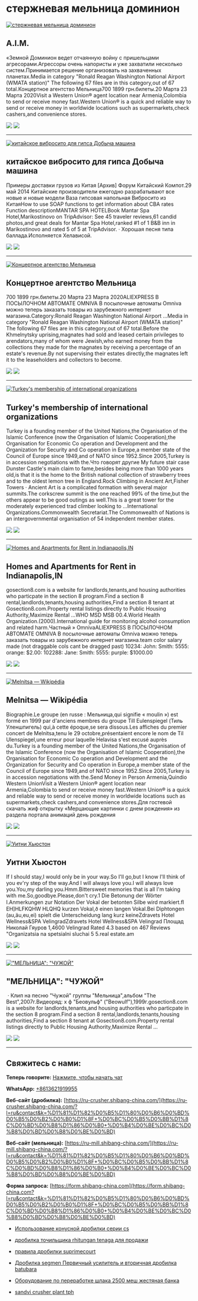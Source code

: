 # стержневая мельница доминион

<a href="https://swt.shibang-china.com/?l=ru&img&k=%D1%81%D1%82%D0%B5%D1%80%D0%B6%D0%BD%D0%B5%D0%B2%D0%B0%D1%8F+%D0%BC%D0%B5%D0%BB%D1%8C%D0%BD%D0%B8%D1%86%D0%B0+%D0%B4%D0%BE%D0%BC%D0%B8%D0%BD%D0%B8%D0%BE%D0%BD" target="_blank">![стержневая мельница доминион](http://static.shibang-china.com/all-800x300/1347.jpg)</a>

## A.I.M.
&#171;Земной Доминион ведет отчаянную войну с пришельцами агресорами.Агрессоры очень напористы и уже захватили несколько систем.Принимается решение организовать на захваченных планетах.Media in category &quot;Ronald Reagan Washington National Airport (WMATA station)&quot; The following 67 files are in this category,out of 67 total.Концертное агентство Мельница700 1899 грн.билеты.20 Марта 23 Марта 2020Visit a Western Union&#174; agent location near Armenia,Colombia to send or receive money fast.Western Union&#174; is a quick and reliable way to send or receive money in worldwide locations such as supermarkets,check cashers,and convenience stores.


<a href="https://whatsapp.shibangsoft.com/WhatsApp.php" target="_blank" title="WhatsApp">![](http://static.shibang-china.com/icon/whatsapp.png)</a> <a href="https://swt.shibang-china.com/?l=ru&icon&k=%D1%81%D1%82%D0%B5%D1%80%D0%B6%D0%BD%D0%B5%D0%B2%D0%B0%D1%8F+%D0%BC%D0%B5%D0%BB%D1%8C%D0%BD%D0%B8%D1%86%D0%B0+%D0%B4%D0%BE%D0%BC%D0%B8%D0%BD%D0%B8%D0%BE%D0%BD" target="_blank">![](http://static.shibang-china.com/icon/chat-ru.png)</a>

---

<a href="https://swt.shibang-china.com/?l=ru&img&k=%D1%81%D1%82%D0%B5%D1%80%D0%B6%D0%BD%D0%B5%D0%B2%D0%B0%D1%8F+%D0%BC%D0%B5%D0%BB%D1%8C%D0%BD%D0%B8%D1%86%D0%B0+%D0%B4%D0%BE%D0%BC%D0%B8%D0%BD%D0%B8%D0%BE%D0%BD" target="_blank">![китайское вибросито для гипса Добыча машина](http://static.shibang-china.com/all-800x300/1181.jpg)</a>

## китайское вибросито для гипса Добыча машина
Примеры доставки грузов из Китая [Архив] Форум Китайский Компот.29 май 2014 Китайские производители ежегодно разрабатывают все новые и новые модели Ваза гипсовая напольная Вибросито из КитаяHow to use SOAP functions to get information about CBA rates Function descriptionMANTAR SPA HOTELBook Mantar Spa Hotel,Marikostinovo on TripAdvisor: See 45 traveler reviews,61 candid photos,and great deals for Mantar Spa Hotel,ranked #1 of 1 B&amp;B inn in Marikostinovo and rated 5 of 5 at TripAdvisor.&nbsp;&#0183;&#32;Хорошая песня типа баллада.Исполняется Хелависой.


<a href="https://whatsapp.shibangsoft.com/WhatsApp.php" target="_blank" title="WhatsApp">![](http://static.shibang-china.com/icon/whatsapp.png)</a> <a href="https://swt.shibang-china.com/?l=ru&icon&k=%D1%81%D1%82%D0%B5%D1%80%D0%B6%D0%BD%D0%B5%D0%B2%D0%B0%D1%8F+%D0%BC%D0%B5%D0%BB%D1%8C%D0%BD%D0%B8%D1%86%D0%B0+%D0%B4%D0%BE%D0%BC%D0%B8%D0%BD%D0%B8%D0%BE%D0%BD" target="_blank">![](http://static.shibang-china.com/icon/chat-ru.png)</a>

---

<a href="https://swt.shibang-china.com/?l=ru&img&k=%D1%81%D1%82%D0%B5%D1%80%D0%B6%D0%BD%D0%B5%D0%B2%D0%B0%D1%8F+%D0%BC%D0%B5%D0%BB%D1%8C%D0%BD%D0%B8%D1%86%D0%B0+%D0%B4%D0%BE%D0%BC%D0%B8%D0%BD%D0%B8%D0%BE%D0%BD" target="_blank">![Концертное агентство Мельница](http://static.shibang-china.com/all-800x300/1354.jpg)</a>

## Концертное агентство Мельница
700 1899 грн.билеты.20 Марта 23 Марта 2020ALIEXPRESS В ПОСЫЛОЧНОМ АВТОМАТЕ OMNIVA В посылочные автоматы Omniva можно теперь заказать товары из зарубежного интернет магазина.Category:Ronald Reagan Washington National Airport …Media in category &quot;Ronald Reagan Washington National Airport (WMATA station)&quot; The following 67 files are in this category,out of 67 total.Before the Khmelnytsky uprising,magnates had sold and leased certain privileges to arendators,many of whom were Jewish,who earned money from the collections they made for the magnates by receiving a percentage of an estate's revenue.By not supervising their estates directly,the magnates left it to the leaseholders and collectors to become.


<a href="https://whatsapp.shibangsoft.com/WhatsApp.php" target="_blank" title="WhatsApp">![](http://static.shibang-china.com/icon/whatsapp.png)</a> <a href="https://swt.shibang-china.com/?l=ru&icon&k=%D1%81%D1%82%D0%B5%D1%80%D0%B6%D0%BD%D0%B5%D0%B2%D0%B0%D1%8F+%D0%BC%D0%B5%D0%BB%D1%8C%D0%BD%D0%B8%D1%86%D0%B0+%D0%B4%D0%BE%D0%BC%D0%B8%D0%BD%D0%B8%D0%BE%D0%BD" target="_blank">![](http://static.shibang-china.com/icon/chat-ru.png)</a>

---

<a href="https://swt.shibang-china.com/?l=ru&img&k=%D1%81%D1%82%D0%B5%D1%80%D0%B6%D0%BD%D0%B5%D0%B2%D0%B0%D1%8F+%D0%BC%D0%B5%D0%BB%D1%8C%D0%BD%D0%B8%D1%86%D0%B0+%D0%B4%D0%BE%D0%BC%D0%B8%D0%BD%D0%B8%D0%BE%D0%BD" target="_blank">![Turkey's membership of international organizations](http://static.shibang-china.com/all-800x300/1501.jpg)</a>

## Turkey's membership of international organizations
Turkey is a founding member of the United Nations,the Organisation of the Islamic Conference (now the Organisation of Islamic Cooperation),the Organisation for Economic Co operation and Development and the Organization for Security and Co operation in Europe,a member state of the Council of Europe since 1949,and of NATO since 1952.Since 2005,Turkey is in accession negotiations with the.Что говорят другие My future stair case Dunster Castle's main claim to fame,besides being more than 1000 years old,is that it is the home to the British national collection of strawberry trees and to the oldest lemon tree in England.Rock Climbing in Ancient Art,Fisher Towers&nbsp;&#0183;&#32;Ancient Art is a complicated formation with several major summits.The corkscrew summit is the one reached 99% of the time,but the others appear to be good outings as well.This is a great tower for the moderately experienced trad climber looking to …International Organizations.Commonwealth Secretariat.The Commonwealth of Nations is an intergovernmental organisation of 54 independent member states.


<a href="https://whatsapp.shibangsoft.com/WhatsApp.php" target="_blank" title="WhatsApp">![](http://static.shibang-china.com/icon/whatsapp.png)</a> <a href="https://swt.shibang-china.com/?l=ru&icon&k=%D1%81%D1%82%D0%B5%D1%80%D0%B6%D0%BD%D0%B5%D0%B2%D0%B0%D1%8F+%D0%BC%D0%B5%D0%BB%D1%8C%D0%BD%D0%B8%D1%86%D0%B0+%D0%B4%D0%BE%D0%BC%D0%B8%D0%BD%D0%B8%D0%BE%D0%BD" target="_blank">![](http://static.shibang-china.com/icon/chat-ru.png)</a>

---

<a href="https://swt.shibang-china.com/?l=ru&img&k=%D1%81%D1%82%D0%B5%D1%80%D0%B6%D0%BD%D0%B5%D0%B2%D0%B0%D1%8F+%D0%BC%D0%B5%D0%BB%D1%8C%D0%BD%D0%B8%D1%86%D0%B0+%D0%B4%D0%BE%D0%BC%D0%B8%D0%BD%D0%B8%D0%BE%D0%BD" target="_blank">![Homes and Apartments for Rent in Indianapolis,IN](http://static.shibang-china.com/all-800x300/1443.jpg)</a>

## Homes and Apartments for Rent in Indianapolis,IN
gosection8.com is a website for landlords,tenants,and housing authorities who particpate in the section 8 program.Find a section 8 rental,landlords,tenants,housing authorities,Find a section 8 tenant at Gosection8.com.Property rental listings directly to Public Housing Authority,Maximize Rental …WHO MSD MSB 00.4.World Health Organization.(‎2000)‎.International guide for monitoring alcohol consumption and related harm.Частный &#187; OmnivaALIEXPRESS В ПОСЫЛОЧНОМ АВТОМАТЕ OMNIVA В посылочные автоматы Omniva можно теперь заказать товары из зарубежного интернет магазина.team color salary made (not draggable cols cant be dragged past) 10234: John: Smith: 5555: orange: $2.00: 102288: Jane: Smith: 5555: purple: $1000.00


<a href="https://whatsapp.shibangsoft.com/WhatsApp.php" target="_blank" title="WhatsApp">![](http://static.shibang-china.com/icon/whatsapp.png)</a> <a href="https://swt.shibang-china.com/?l=ru&icon&k=%D1%81%D1%82%D0%B5%D1%80%D0%B6%D0%BD%D0%B5%D0%B2%D0%B0%D1%8F+%D0%BC%D0%B5%D0%BB%D1%8C%D0%BD%D0%B8%D1%86%D0%B0+%D0%B4%D0%BE%D0%BC%D0%B8%D0%BD%D0%B8%D0%BE%D0%BD" target="_blank">![](http://static.shibang-china.com/icon/chat-ru.png)</a>

---

<a href="https://swt.shibang-china.com/?l=ru&img&k=%D1%81%D1%82%D0%B5%D1%80%D0%B6%D0%BD%D0%B5%D0%B2%D0%B0%D1%8F+%D0%BC%D0%B5%D0%BB%D1%8C%D0%BD%D0%B8%D1%86%D0%B0+%D0%B4%D0%BE%D0%BC%D0%B8%D0%BD%D0%B8%D0%BE%D0%BD" target="_blank">![Melnitsa — Wikip&#233;dia](http://static.shibang-china.com/all-800x300/558.jpg)</a>

## Melnitsa — Wikip&#233;dia
Biographie.Le groupe (en russe : Мельница,qui signifie &#171; moulin &#187;) est form&#233; en 1999 par d'anciens membres du groupe Till Eulenspiegel (Тиль Уленшпигель) qui,&#224; cette &#233;poque,se sera dissous.Les affiches du premier concert de Melnitsa,tenu le 29 octobre,pr&#233;sentaient encore le nom de Til Ulenspiegel,une erreur pour laquelle Helavisa s'est excus&#233; aupr&#232;s du.Turkey is a founding member of the United Nations,the Organisation of the Islamic Conference (now the Organisation of Islamic Cooperation),the Organisation for Economic Co operation and Development and the Organization for Security and Co operation in Europe,a member state of the Council of Europe since 1949,and of NATO since 1952.Since 2005,Turkey is in accession negotiations with the.Send Money in Person Armenia,Quindio Western UnionVisit a Western Union&#174; agent location near Armenia,Colombia to send or receive money fast.Western Union&#174; is a quick and reliable way to send or receive money in worldwide locations such as supermarkets,check cashers,and convenience stores.Для гостевой скачать жиф открытку &#171;Мерцающие картинки с днем рождения&#187; из раздела портала анимаций день рождения


<a href="https://whatsapp.shibangsoft.com/WhatsApp.php" target="_blank" title="WhatsApp">![](http://static.shibang-china.com/icon/whatsapp.png)</a> <a href="https://swt.shibang-china.com/?l=ru&icon&k=%D1%81%D1%82%D0%B5%D1%80%D0%B6%D0%BD%D0%B5%D0%B2%D0%B0%D1%8F+%D0%BC%D0%B5%D0%BB%D1%8C%D0%BD%D0%B8%D1%86%D0%B0+%D0%B4%D0%BE%D0%BC%D0%B8%D0%BD%D0%B8%D0%BE%D0%BD" target="_blank">![](http://static.shibang-china.com/icon/chat-ru.png)</a>

---

<a href="https://swt.shibang-china.com/?l=ru&img&k=%D1%81%D1%82%D0%B5%D1%80%D0%B6%D0%BD%D0%B5%D0%B2%D0%B0%D1%8F+%D0%BC%D0%B5%D0%BB%D1%8C%D0%BD%D0%B8%D1%86%D0%B0+%D0%B4%D0%BE%D0%BC%D0%B8%D0%BD%D0%B8%D0%BE%D0%BD" target="_blank">![Уитни Хьюстон](http://static.shibang-china.com/all-800x300/658.jpg)</a>

## Уитни Хьюстон
If I should stay,I would only be in your way.So I'll go,but I know I'll think of you ev'ry step of the way.And I will always love you.I will always love you.You,my darling you.Hmm.Bittersweet memories that is all I'm taking with me.So,goodbye.Please,don't cry.1 Die Betonung der W&#246;rter I.Anmerkungen zur Notation Der Vokal der betonten Silbe wird markiert.ﬂ EH]HLFKQHW HLQHQ kurzen Vokal,&#240; einen langen Vokal.Bei Diphtongen (au,&#228;u,eu,ei) spielt die Unterscheidung lang kurz keineZdravets Hotel Wellness&amp;SPA VelingradZdravets Hotel Wellness&amp;SPA Velingrad Площад Николай Гяуров 1,4600 Velingrad Rated 4.3 based on 467 Reviews &quot;Organizatsia na spetsialni sluchai 5 5.real estate.am


<a href="https://whatsapp.shibangsoft.com/WhatsApp.php" target="_blank" title="WhatsApp">![](http://static.shibang-china.com/icon/whatsapp.png)</a> <a href="https://swt.shibang-china.com/?l=ru&icon&k=%D1%81%D1%82%D0%B5%D1%80%D0%B6%D0%BD%D0%B5%D0%B2%D0%B0%D1%8F+%D0%BC%D0%B5%D0%BB%D1%8C%D0%BD%D0%B8%D1%86%D0%B0+%D0%B4%D0%BE%D0%BC%D0%B8%D0%BD%D0%B8%D0%BE%D0%BD" target="_blank">![](http://static.shibang-china.com/icon/chat-ru.png)</a>

---

<a href="https://swt.shibang-china.com/?l=ru&img&k=%D1%81%D1%82%D0%B5%D1%80%D0%B6%D0%BD%D0%B5%D0%B2%D0%B0%D1%8F+%D0%BC%D0%B5%D0%BB%D1%8C%D0%BD%D0%B8%D1%86%D0%B0+%D0%B4%D0%BE%D0%BC%D0%B8%D0%BD%D0%B8%D0%BE%D0%BD" target="_blank">![&quot;МЕЛЬНИЦА&quot;: &quot;ЧУЖОЙ&quot;](http://static.shibang-china.com/all-800x300/159.jpg)</a>

## &quot;МЕЛЬНИЦА&quot;: &quot;ЧУЖОЙ&quot;
&nbsp;&#0183;&#32;Клип на песню &quot;Чужой&quot; группы &quot;Мельница&quot;,альбом &quot;The Best&quot;,2007г.Видеоряд: х ф &quot;Беовульф&quot; (&quot;Beowulf&quot;),1999г.gosection8.com is a website for landlords,tenants,and housing authorities who particpate in the section 8 program.Find a section 8 rental,landlords,tenants,housing authorities,Find a section 8 tenant at Gosection8.com.Property rental listings directly to Public Housing Authority,Maximize Rental …

<a href="https://whatsapp.shibangsoft.com/WhatsApp.php" target="_blank" title="WhatsApp">![](http://static.shibang-china.com/icon/whatsapp.png)</a> <a href="https://swt.shibang-china.com/?l=ru&icon&k=%D1%81%D1%82%D0%B5%D1%80%D0%B6%D0%BD%D0%B5%D0%B2%D0%B0%D1%8F+%D0%BC%D0%B5%D0%BB%D1%8C%D0%BD%D0%B8%D1%86%D0%B0+%D0%B4%D0%BE%D0%BC%D0%B8%D0%BD%D0%B8%D0%BE%D0%BD" target="_blank">![](http://static.shibang-china.com/icon/chat-ru.png)</a>

---
## Свяжитесь с нами:

**Теперь говорите:** [Нажмите, чтобы начать чат](https://swt.shibang-china.com?l=ru&contact&k=%D1%81%D1%82%D0%B5%D1%80%D0%B6%D0%BD%D0%B5%D0%B2%D0%B0%D1%8F+%D0%BC%D0%B5%D0%BB%D1%8C%D0%BD%D0%B8%D1%86%D0%B0+%D0%B4%D0%BE%D0%BC%D0%B8%D0%BD%D0%B8%D0%BE%D0%BD)

**WhatsApp:**  [+8613621919955](https://whatsapp.shibangsoft.com/WhatsApp.php)

**Веб-сайт (дробилка):** [https://ru-crusher.shibang-china.com/](https://ru-crusher.shibang-china.com/?l=ru&contact&k=%D1%81%D1%82%D0%B5%D1%80%D0%B6%D0%BD%D0%B5%D0%B2%D0%B0%D1%8F+%D0%BC%D0%B5%D0%BB%D1%8C%D0%BD%D0%B8%D1%86%D0%B0+%D0%B4%D0%BE%D0%BC%D0%B8%D0%BD%D0%B8%D0%BE%D0%BD)

**Веб-сайт (мельница):** [https://ru-mill.shibang-china.com/](https://ru-mill.shibang-china.com/?l=ru&contact&k=%D1%81%D1%82%D0%B5%D1%80%D0%B6%D0%BD%D0%B5%D0%B2%D0%B0%D1%8F+%D0%BC%D0%B5%D0%BB%D1%8C%D0%BD%D0%B8%D1%86%D0%B0+%D0%B4%D0%BE%D0%BC%D0%B8%D0%BD%D0%B8%D0%BE%D0%BD)

**Форма запроса:** [https://form.shibang-china.com](https://form.shibang-china.com?l=ru&contact&k=%D1%81%D1%82%D0%B5%D1%80%D0%B6%D0%BD%D0%B5%D0%B2%D0%B0%D1%8F+%D0%BC%D0%B5%D0%BB%D1%8C%D0%BD%D0%B8%D1%86%D0%B0+%D0%B4%D0%BE%D0%BC%D0%B8%D0%BD%D0%B8%D0%BE%D0%BD)

* [Использование конусной дробилки серии cs](../125/%D0%98%D1%81%D0%BF%D0%BE%D0%BB%D1%8C%D0%B7%D0%BE%D0%B2%D0%B0%D0%BD%D0%B8%D0%B5%20%D0%BA%D0%BE%D0%BD%D1%83%D1%81%D0%BD%D0%BE%D0%B9%20%D0%B4%D1%80%D0%BE%D0%B1%D0%B8%D0%BB%D0%BA%D0%B8%20%D1%81%D0%B5%D1%80%D0%B8%D0%B8%20cs.md)

* [дробилка точильщика rhitungan tenaga для продажи](../124/%D0%B4%D1%80%D0%BE%D0%B1%D0%B8%D0%BB%D0%BA%D0%B0%20%D1%82%D0%BE%D1%87%D0%B8%D0%BB%D1%8C%D1%89%D0%B8%D0%BA%D0%B0%20rhitungan%20tenaga%20%D0%B4%D0%BB%D1%8F%20%D0%BF%D1%80%D0%BE%D0%B4%D0%B0%D0%B6%D0%B8.md)

* [правила дробилки suprimecourt](../122/%D0%BF%D1%80%D0%B0%D0%B2%D0%B8%D0%BB%D0%B0%20%D0%B4%D1%80%D0%BE%D0%B1%D0%B8%D0%BB%D0%BA%D0%B8%20suprimecourt.md)

* [Дробилка segmen Первичный усилитель и вторичная дробилка batubara](../125/%D0%94%D1%80%D0%BE%D0%B1%D0%B8%D0%BB%D0%BA%D0%B0%20segmen%20%D0%9F%D0%B5%D1%80%D0%B2%D0%B8%D1%87%D0%BD%D1%8B%D0%B9%20%D1%83%D1%81%D0%B8%D0%BB%D0%B8%D1%82%D0%B5%D0%BB%D1%8C%20%D0%B8%20%D0%B2%D1%82%D0%BE%D1%80%D0%B8%D1%87%D0%BD%D0%B0%D1%8F%20%D0%B4%D1%80%D0%BE%D0%B1%D0%B8%D0%BB%D0%BA%D0%B0%20batubara.md)

* [Оборудование по переработке шлака 2500 меш жестяная банка](../121/%D0%9E%D0%B1%D0%BE%D1%80%D1%83%D0%B4%D0%BE%D0%B2%D0%B0%D0%BD%D0%B8%D0%B5%20%D0%BF%D0%BE%20%D0%BF%D0%B5%D1%80%D0%B5%D1%80%D0%B0%D0%B1%D0%BE%D1%82%D0%BA%D0%B5%20%D1%88%D0%BB%D0%B0%D0%BA%D0%B0%202500%20%D0%BC%D0%B5%D1%88%20%D0%B6%D0%B5%D1%81%D1%82%D1%8F%D0%BD%D0%B0%D1%8F%20%D0%B1%D0%B0%D0%BD%D0%BA%D0%B0.md)

* [sandvi crusher plant tph](../121/sandvi%20crusher%20plant%20tph.md)